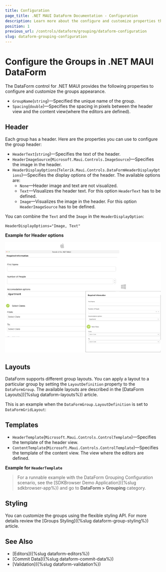 ```yaml
---
title: Configuration
page_title: .NET MAUI DataForm Documentation - Configuration
description: Learn more about the configure and customize properties that Telerik UI for .NET MAUI provides.
position: 1
previous_url: /controls/dataform/grouping/dataform-configuration
slug: dataform-grouping-configuration
---
```


# Configure the Groups in .NET MAUI DataForm

The DataForm control for .NET MAUI provides the following properties to configure and customize the groups appearance. 

* `GroupName`(`string`)&mdash;Specified the unique name of the group.
* `Spacing`(`double`)&mdash;Specifies the spacing in pixels between the header view and the content view(where the editors are defined).

## Header

Each group has a header. Here are the properties you can use to configure the group header:

* `HeaderText`(`string`)&mdash;Specifies the text of the header.
* `HeaderImageSource`(`Microsoft.Maui.Controls.ImageSource`)&mdash;Specifies the image in the header.
* `HeaderDisplayOptions`(`Telerik.Maui.Controls.DataFormHeaderDisplayOptions`)&mdash;Specifies the display options of the header. The available options are:
	* `None`&mdash;Header image and text are not visualized.
	* `Text`&mdash;Visualizes the header text. For this option `HeaderText` has to be defined.
	* `Image`&mdash;Visualizes the image in the header. For this option `HeaderImageSource` has to be defined.

You can combine the `Text` and the `Image` in the `HeaderDisplayOption`:

```XAML
HeaderDisplayOptions="Image, Text"
```


**Example for Header options**

<snippet id='dataform-grouping-configuration-header'/>

![.NET MAUI DataForm Groups Configuration](../images/dataform-groups-configuration-desktop.png)

## Layouts

DataForm supports different group layouts. You can apply a layout to a particular group by setting the `LayoutDefinition` property to the `DataFormGroup`. The available layouts are described in the [DataForm Layouts]({%slug dataform-layouts%}) article.

This is an example when the `DataFormGroup.LayoutDefinition` is set to `DataFormGridLayout`:

<snippet id='dataform-grouping-configuration-layout'/>

## Templates

* `HeaderTemplate`(`Microsoft.Maui.Controls.ControlTemplate`)&mdash;Specifies the template of the header view.
* `ContentTemplate`(`Microsoft.Maui.Controls.ControlTemplate`)&mdash;Specifies the template of the content view. The view where the editors are defined.

**Example for `HeaderTemplate`**

<snippet id='dataform-grouping-configuration-header-template'/>

> For a runnable example with the DataForm Grouping Configuration scenario, see the [SDKBrowser Demo Application]({%slug sdkbrowser-app%}) and go to **DataForm > Grouping** category.

## Styling

You can customize the groups using the flexible styling API. For more details review the [Groups Styling]({%slug dataform-group-styling%}) article.

## See Also

- [Editors]({%slug dataform-editors%})
- [Commit Data]({%slug dataform-commit-data%})
- [Validation]({%slug dataform-validation%})